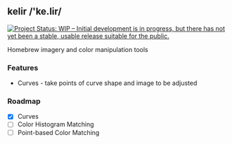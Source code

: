 kelir
/'ke.lir/
---

[![Project Status: WIP – Initial development is in progress, but there has not yet been a stable, usable release suitable for the public.](https://www.repostatus.org/badges/latest/wip.svg)](https://www.repostatus.org/#wip)

Homebrew imagery and color manipulation tools

### Features
- Curves - take points of curve shape and image to be adjusted

### Roadmap
- [x] Curves
- [ ] Color Histogram Matching
- [ ] Point-based Color Matching